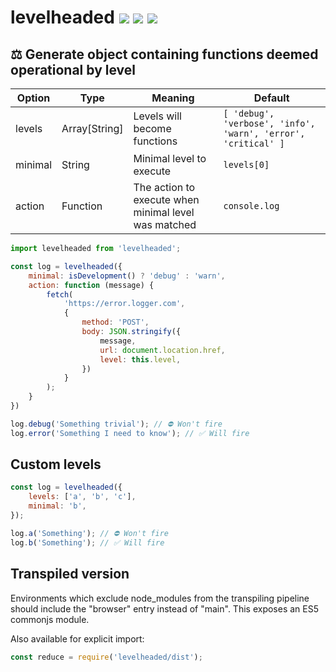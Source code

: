 # levelheaded [![](https://img.shields.io/npm/v/levelheaded.svg)](https://www.npmjs.com/package/levelheaded) [![](https://img.shields.io/badge/source--000000.svg?logo=github&style=social)](https://github.com/omrilotan/mono/tree/master/packages/levelheaded) [![](https://badgen.net/bundlephobia/minzip/levelheaded)](https://bundlephobia.com/result?p=levelheaded)

## ⚖️ Generate object containing functions deemed operational by level

| Option | Type | Meaning | Default
| - | - | - | -
| levels | Array[String] | Levels will become functions | `[ 'debug', 'verbose', 'info', 'warn', 'error', 'critical' ]`
| minimal | String | Minimal level to execute | `levels[0]`
| action | Function | The action to execute when minimal level was matched | `console.log`

```js
import levelheaded from 'levelheaded';

const log = levelheaded({
	minimal: isDevelopment() ? 'debug' : 'warn',
	action: function (message) {
		fetch(
			'https://error.logger.com',
			{
				method: 'POST',
				body: JSON.stringify({
					message,
					url: document.location.href,
					level: this.level,
				})
			}
		);
	}
})

log.debug('Something trivial'); // ⛔️ Won't fire
log.error('Something I need to know'); // ✅ Will fire
```

## Custom levels
```js
const log = levelheaded({
	levels: ['a', 'b', 'c'],
	minimal: 'b',
});

log.a('Something'); // ⛔️ Won't fire
log.b('Something'); // ✅ Will fire
```

## Transpiled version
Environments which exclude node_modules from the transpiling pipeline should include the "browser" entry instead of "main". This exposes an ES5 commonjs module.

Also available for explicit import:
```js
const reduce = require('levelheaded/dist');
```
